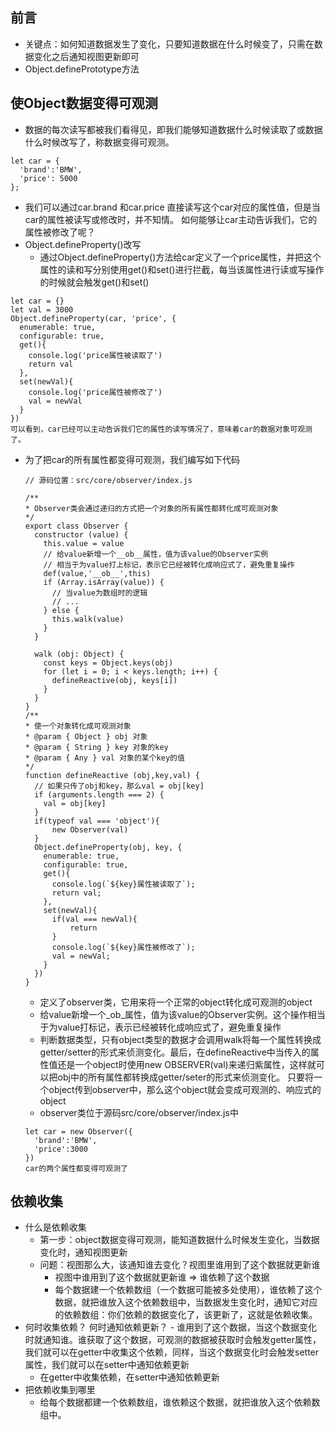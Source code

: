 ## 前言
  - 关键点：如何知道数据发生了变化，只要知道数据在什么时候变了，只需在数据变化之后通知视图更新即可
  - Object.definePrototype方法
## 使Object数据变得可观测
  - 数据的每次读写都被我们看得见，即我们能够知道数据什么时候读取了或数据什么时候改写了，称数据变得可观测。
  ```
  let car = {
    'brand':'BMW',
    'price': 5000
  };
  ```
  - 我们可以通过car.brand 和car.price 直接读写这个car对应的属性值，但是当car的属性被读写或修改时，并不知情。
  如何能够让car主动告诉我们，它的属性被修改了呢？
  - Object.defineProperty()改写
    - 通过Object.defineProperty()方法给car定义了一个price属性，并把这个属性的读和写分别使用get()和set()进行拦截，每当该属性进行读或写操作的时候就会触发get()和set()
  ```
  let car = {}
  let val = 3000
  Object.defineProperty(car, 'price', {
    enumerable: true,
    configurable: true,
    get(){
      console.log('price属性被读取了')
      return val
    },
    set(newVal){
      console.log('price属性被修改了')
      val = newVal
    }
  })
  可以看到，car已经可以主动告诉我们它的属性的读写情况了，意味着car的数据对象可观测了。
  ```
  - 为了把car的所有属性都变得可观测，我们编写如下代码

    ```
    // 源码位置：src/core/observer/index.js

    /**
    * Observer类会通过递归的方式把一个对象的所有属性都转化成可观测对象
    */
    export class Observer {
      constructor (value) {
        this.value = value
        // 给value新增一个__ob__属性，值为该value的Observer实例
        // 相当于为value打上标记，表示它已经被转化成响应式了，避免重复操作
        def(value,'__ob__',this)
        if (Array.isArray(value)) {
          // 当value为数组时的逻辑
          // ...
        } else {
          this.walk(value)
        }
      }

      walk (obj: Object) {
        const keys = Object.keys(obj)
        for (let i = 0; i < keys.length; i++) {
          defineReactive(obj, keys[i])
        }
      }
    }
    /**
    * 使一个对象转化成可观测对象
    * @param { Object } obj 对象
    * @param { String } key 对象的key
    * @param { Any } val 对象的某个key的值
    */
    function defineReactive (obj,key,val) {
      // 如果只传了obj和key，那么val = obj[key]
      if (arguments.length === 2) {
        val = obj[key]
      }
      if(typeof val === 'object'){
          new Observer(val)
      }
      Object.defineProperty(obj, key, {
        enumerable: true,
        configurable: true,
        get(){
          console.log(`${key}属性被读取了`);
          return val;
        },
        set(newVal){
          if(val === newVal){
              return
          }
          console.log(`${key}属性被修改了`);
          val = newVal;
        }
      })
    }
    ```

    - 定义了observer类，它用来将一个正常的object转化成可观测的object
    - 给value新增一个_ob_属性，值为该value的Observer实例。这个操作相当于为value打标记，表示已经被转化成响应式了，避免重复操作
    - 判断数据类型，只有object类型的数据才会调用walk将每一个属性转换成getter/setter的形式来侦测变化。最后，在defineReactive中当传入的属性值还是一个object时使用new OBSERVER(val)来递归紫属性，这样就可以把obj中的所有属性都转换成getter/seter的形式来侦测变化。
    只要将一个object传到observer中，那么这个object就会变成可观测的、响应式的object
    - observer类位于源码src/core/observer/index.js中
    ```
    let car = new Observer({
      'brand':'BMW',
      'price':3000
    })
    car的两个属性都变得可观测了
    ```
## 依赖收集
- 什么是依赖收集
   - 第一步：object数据变得可观测，能知道数据什么时候发生变化，当数据变化时，通知视图更新
    - 问题：视图那么大，该通知谁去变化？视图里谁用到了这个数据就更新谁
      - 视图中谁用到了这个数据就更新谁 => 谁依赖了这个数据
      - 每个数据建一个依赖数组（一个数据可能被多处使用），谁依赖了这个数据，就把谁放入这个依赖数组中，当数据发生变化时，通知它对应的依赖数组：你们依赖的数据变化了，该更新了，这就是依赖收集。
- 何时收集依赖？ 何时通知依赖更新？
      - 谁用到了这个数据，当这个数据变化时就通知谁。谁获取了这个数据，可观测的数据被获取时会触发getter属性，我们就可以在getter中收集这个依赖，同样，当这个数据变化时会触发setter属性，我们就可以在setter中通知依赖更新
  - 在getter中收集依赖，在setter中通知依赖更新
- 把依赖收集到哪里
  - 给每个数据都建一个依赖数组，谁依赖这个数据，就把谁放入这个依赖数组中。